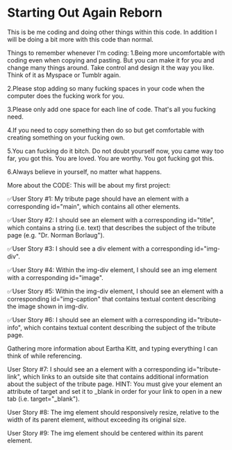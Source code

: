 # Starting Out Again Reborn

This is be me coding and doing other things within this code.
In addition I will be doing a bit more with this code than normal.

Things to remember whenever I'm coding:
1.Being more uncomfortable with coding even when copying and pasting. But you can make it for you and change many things around. Take control and design it the way you like. Think of it as Myspace or Tumblr again.

2.Please stop adding so many fucking spaces in your code when the computer does the fucking work for you.

3.Please only add one space for each line of code. That's all you fucking need.

4.If you need to copy something then do so but get comfortable with creating something on your fucking own.

5.You can fucking do it bitch. Do not doubt yourself now, you came way too far, you got this. You are loved. You are worthy. You got fucking got this.

6.Always believe in yourself, no matter what happens.

More about the CODE:
This will be about my first project:

✅User Story #1: My tribute page should have an element with a corresponding id="main", which contains all other elements.

✅User Story #2: I should see an element with a corresponding id="title", which contains a string (i.e. text) that describes the subject of the tribute page (e.g. "Dr. Norman Borlaug").

✅User Story #3: I should see a div element with a corresponding id="img-div".

✅User Story #4: Within the img-div element, I should see an img element with a corresponding id="image".

✅User Story #5: Within the img-div element, I should see an element with a corresponding id="img-caption" that contains textual content describing the image shown in img-div.

✅User Story #6: I should see an element with a corresponding id="tribute-info", which contains textual content describing the subject of the tribute page.

Gathering more information about Eartha Kitt, and typing everything I can think of while referencing.

User Story #7: I should see an a element with a corresponding id="tribute-link", which links to an outside site that contains additional information about the subject of the tribute page. HINT: You must give your element an attribute of target and set it to _blank in order for your link to open in a new tab (i.e. target="_blank").

User Story #8: The img element should responsively resize, relative to the width of its parent element, without exceeding its original size.

User Story #9: The img element should be centered within its parent element.
